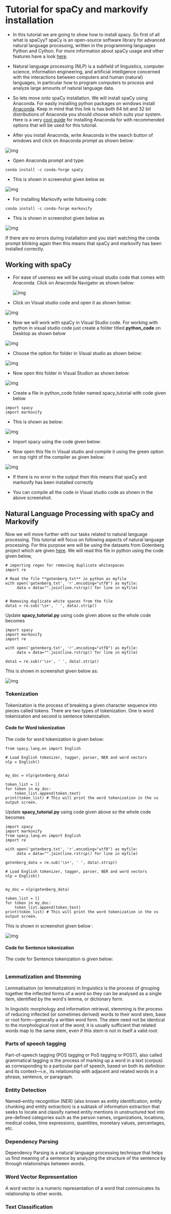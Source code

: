 # Tutorial for spaCy and markovify installation
- In this tutorial we are going to show how to install spacy. So first of all what is spaCyy? 
spaCy is an open-source software library for advanced natural language processing, written in the programming languages Python and Cython. For more information about spaCy usage and other features have a look [here](https://spacy.io/usage/spacy-101).

- Natural language processing (NLP) is a subfield of linguistics, computer science, information engineering, and 
artificial intelligence concerned with the interactions between computers and human (natural) languages,
in particular how to program computers to process and analyze large amounts of natural language data. 

- So lets move onto spaCy installation. We will install spaCy using Anaconda. For easily installing python packages on windows install [Anaconda](https://www.anaconda.com/distribution/). Keep in mind that this link is has both 64 bit and 32 bit
distributions of Anaconda you should choose which suits your system. Here is a very [cool guide](https://problemsolvingwithpython.com/01-Orientation/01.03-Installing-Anaconda-on-Windows/) for installing Anaconda for with recommended options that will be used for this tutorial. 

- After you install Anaconda, write Anaconda in the search button of windows and click on Anaconda prompt as shown below:
 
 ![img](images/check1.jpg) 

- Open Anaconda prompt and type: 


```
conda install -c conda-forge spaCy
```

- This is shown in screenshot given below as 

![img](images/screen1.PNG)


- For installing Markovify write following code:

```
conda install -c conda-forge markovify
```

- This is shown in screenshot given below as 

![img](images/pic1.jpg)


If there are no errors during installation and you start watching the conda prompt blinking again then this means that spaCy and markovify has been installed correctly.


## Working with spaCy

- For ease of useness we will be using visual studio code that comes with Anaconda. Click on Anaconda Navigator as shown below:
  
  ![img](images/screen5.jpg)



- Click on Visual studio code and open it as shown below:

![img](images/screen6.jpg)


- Now we will work with spaCy in Visual Studio code. For working with python in visual studio code just create a folder titled **python_code** on Desktop as shown below


![img](images/screen101.jpg)



- Choose the option for folder in Visual studio as shown below:

![img](images/screen9.jpg)

- Now open this folder in Visual Studion as shown below:


![img](images/screen10.jpg)



- Create a file in python_code folder named spacy_tutorial with code given below

```
import spacy
import markovify
```
- This is shown as below:

![img](images/new_real.jpg)

- Import spacy using the code given below:


- Now open this file in Visual studio and compile it using the green option on top right of the compiler as given below: 

![img](images/104.jpg)

- If there is no error in the output then this means that spaCy and markovify has been installed correctly

- You can compile all the code in Visual studio code as shown in the above screenshot.

## Natural Language Processing with spaCy and Markovify
 
Now we will move further with our tasks related to natural language processing. This tutorial will focus on following aspects of natural language processing. For this purpose wre will be using the datasets from Gotenberg project which are given [here](http://www.gutenberg.org/files/11/11-0.txt). We will read this file in python using the code given below,
```
# importing regex for removing duplicate whitespaces
import re 

# Read the file **gotenberg.txt** in python as myfile
with open('gotenberg.txt', 'r',encoding="utf8") as myfile:
     data = data="".join(line.rstrip() for line in myfile)


# Removing duplicate white spaces from the file
data1 = re.sub('\s+', ' ', data).strip()
```

Update **spacy_tutorial.py** using code given above so the whole code becomes

```
import spacy
import markovify
import re

with open('gotenberg.txt', 'r',encoding="utf8") as myfile:
     data = data="".join(line.rstrip() for line in myfile)

data1 = re.sub(r'\s+', ' ', data).strip()
```

This is shown in screenshot given below as:

![img](images/screen_direct.jpg)


### Tokenization

Tokenization is the process of breaking a given character sequence into pieces called tokens. There are two types of tokenization. One is word tokenization and second is sentence tokenization.

#### Code for Word tokenization
The code for word tokenization is given below:

```
from spacy.lang.en import English

# Load English tokenizer, tagger, parser, NER and word vectors
nlp = English()


my_doc = nlp(gotenberg_data)

token_list = []
for token in my_doc:
    token_list.append(token.text)
print(token_list) # This will print the word tokenization in the vs output screen.
```

Update **spacy_tutorial.py** using code given above so the whole code becomes

```
import spacy
import markovify
from spacy.lang.en import English
import re

with open('gotenberg.txt', 'r',encoding="utf8") as myfile:
     data = data="".join(line.rstrip() for line in myfile)

gotenberg_data = re.sub('\s+', ' ', data).strip()

# Load English tokenizer, tagger, parser, NER and word vectors
nlp = English()


my_doc = nlp(gotenberg_data)

token_list = []
for token in my_doc:
    token_list.append(token.text)
print(token_list) # This will print the word tokenization in the vs output screen.
```

This is shown in screenshot given below :

![img](images/scree_direct2.jpg)

#### Code for Sentence tokenization
The code for Sentence tokenization is given below:

```
```


### Lemmatization and Stemming

Lemmatisation (or lemmatization) in linguistics is the process of grouping together the inflected forms of a word so they can be analysed as a single item, identified by the word's lemma, or dictionary form.

In linguistic morphology and information retrieval, stemming is the process of reducing inflected (or sometimes derived) words to their word stem, base or root form—generally a written word form. The stem need not be identical to the morphological root of the word; it is usually sufficient that related words map to the same stem, even if this stem is not in itself a valid root.

### Parts of speech tagging

Part-of-speech tagging (POS tagging or PoS tagging or POST), also called grammatical tagging is the process of marking up a word in a text (corpus) as corresponding to a particular part of speech, based on both its definition and its context—i.e., its relationship with adjacent and related words in a phrase, sentence, or paragraph.


### Entity Detection

Named-entity recognition (NER) (also known as entity identification, entity chunking and entity extraction) is a subtask of information extraction that seeks to locate and classify named entity mentions in unstructured text into pre-defined categories such as the person names, organizations, locations, medical codes, time expressions, quantities, monetary values, percentages, etc.

### Dependency Parsing

Dependency Parsing is a natural language processing technique that helps us find meaning of a sentence by analyzing the structure of the sentence by through relationships between words.

### Word Vector Representation

A word vector is a numeric representation of a word that commuicates its relationship to other words.
### Text Classification



